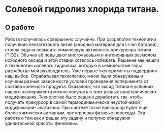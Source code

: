 # Солевой гидролиз хлорида титана.

## О работе
 
Работа получилась совершенно случайно. При разработке технологии получения пентатитаната лития (анодный материал для Li-ion батарей), стояла задача повысить химическую активность прекурсора титана (TiO2). Обычно её повышают многочасовым и интенсивным размолом исходного оксида и этой стадии хотелось избежать. Решение мы нашли в технологии солевого гидролиза, которую в семидесятые годы разработал мой руководитель. Уже первые эксперименты подвердили наш выбор. Отрабатывая технологию, мною были обнаружены и изучены разные зависимости условий проведения эсперимента от состава конечного продукта. Оказалось, что оксид титана в условиях нашего эксперимента можно получать в трех разных кристаллических модификациях. Технологию было решено доработать так, чтобы получать прекурсор в самой термодинамически неустойчивой модификации- анатазной. При синтезе такой прекурсор будет ещё более химически активным, претерпевая фазовые переходы. Эта работа о том как я решал эту задачу и попутно обнаружил удивительной красоты феномены.